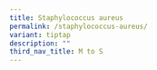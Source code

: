 ```yaml
---
title: Staphylococcus aureus
permalink: /staphylococcus-aureus/
variant: tiptap
description: ""
third_nav_title: M to S
---
```

